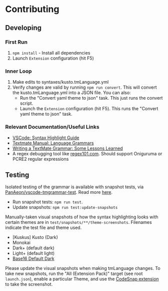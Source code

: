 # Contributing

## Developing

### First Run

1. `npm install` - Install all dependencies
2. Launch `Extension` configuration (hit F5)

### Inner Loop

1. Make edits to syntaxes/kusto.tmLanguage.yml
2. Verify changes are valid by running `npm run convert`. This will convert the kusto.tmLanguage.yml into a JSON file. You can also:
    - Run the "Convert yaml theme to json" task. This just runs the convert script.
    - Launch the `Extension` configuration (hit F5). This runs the "Convert yaml theme to json" task.

### Relevant Documentation/Useful Links

- [VSCode: Syntax Highlight Guide](https://code.visualstudio.com/api/language-extensions/syntax-highlight-guide)
- [Textmate Manual: Language Grammars](https://macromates.com/manual/en/language_grammars)
- [Writing a TextMate Grammar: Some Lessons Learned](https://www.apeth.com/nonblog/stories/textmatebundle.html)
- A regex debugging tool like [regex101.com](https://regex101.com/). Should support Oniguruma or PCRE2 regular expressions

## Testing

Isolated testing of the grammar is available with snapshot tests, via [PanAeon/vscode-tmgrammar-test](https://github.com/PanAeon/vscode-tmgrammar-test). Read more [here](https://github.com/PanAeon/vscode-tmgrammar-test#snapshot-tests).

- Run snapshot tests: `npm run test`.
- Update snapshots: `npm run test:update-snapshots`

Manually-taken visual snapshots of how the syntax highlighting looks with certain themes are in `test/snapshots/**/theme-screenshots`. Filenames indicate the test file and theme used.

- \[Kuskus\] Kusto (Dark)
- Monokai
- Dark+ (default dark)
- Light+ (default light)
- [Base16 Default Dark](https://marketplace.visualstudio.com/items?itemName=golf1052.base16-generator)

Please update the visual snapshots when making tmLanguage changes. To take new snapshots, run the "All (Extension Pack)" target (see root `launch.json`), enable a particular Theme, and use the [CodeSnap extension](https://marketplace.visualstudio.com/items?itemName=adpyke.codesnap) to take the screenshot.


